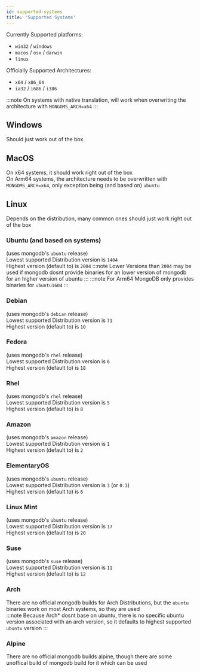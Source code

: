 ```yaml
---
id: supported-systems
title: 'Supported Systems'
---
```


Currently Supported platforms:
<!--Platfrom taken from "MongoBinaryDownloadUrl.get*"-->
- `win32` / `windows`
- `macos` / `osx` / `darwin`
- `linux`

Officially Supported Architectures:
<!--Platfrom taken from "MongoBinaryDownloadUrl.translateArch"-->
- `x64` / `x86_64`
- `ia32` / `i686` / `i386`

:::note
On systems with native translation, will work when overwriting the architecture with `MONGOMS_ARCH=x64`
:::

## Windows

Should just work out of the box

## MacOS

On x64 systems, it should work right out of the box<br/>
On Arm64 systems, the architecture needs to be overwritten with `MONGOMS_ARCH=x64`, only exception being (and based on) `ubuntu`

## Linux

Depends on the distribution, many common ones should just work right out of the box

### Ubuntu (and based on systems)

(uses mongodb's `ubuntu` release)<br/>
Lowest supported Distribution version is `1404`<br/>
Highest version (default to) is `2004`
:::note
Lower Versions than `2004` may be used if mongodb dosnt provide binaries for an lower version of mongodb for an higher version of ubuntu
:::
:::note
For Arm64 MongoDB only provides binaries for `ubuntu1604`
:::

### Debian

(uses mongodb's `debian` release)<br/>
Lowest supported Distribution version is `71`<br/>
Highest version (default to) is `10`

### Fedora

(uses mongodb's `rhel` release)<br/>
Lowest supported Distribution version is `6`<br/>
Highest version (default to) is `18`

### Rhel

(uses mongodb's `rhel` release)<br/>
Lowest supported Distribution version is `5`<br/>
Highest version (default to) is `8`

### Amazon

(uses mongodb's `amazon` release)<br/>
Lowest supported Distribution version is `1`<br/>
Highest version (default to) is `2`

### ElementaryOS

(uses mongodb's `ubuntu` release)<br/>
Lowest supported Distribution version is `3` (or `0.3`)<br/>
Highest version (default to) is `6`

### Linux Mint

(uses mongodb's `ubuntu` release)<br/>
Lowest supported Distribution version is `17`<br/>
Highest version (default to) is `20`

### Suse

(uses mongodb's `suse` release)<br/>
Lowest supported Distribution version is `11`<br/>
Highest version (default to) is `12`

### Arch

There are no official mongodb builds for Arch Distributions, but the `ubuntu` binaries work on most Arch systems, so they are used<br/>
:::note
Because Arch* dosnt base on ubuntu, there is no specific ubuntu version associated with an arch version, so it defaults to highest supported `ubuntu` version
:::

### Alpine

There are no official mongodb builds alpine, though there are some unoffical build of mongodb build for it which can be used
